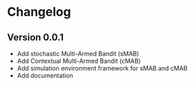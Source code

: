 # Changelog

## Version 0.0.1

- Add stochastic Multi-Armed Bandit (sMAB)
- Add Contextual Multi-Armed Bandit (cMAB)
- Add simulation environment framework for sMAB and cMAB
- Add documentation
